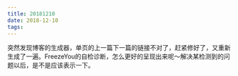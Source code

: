 ```yaml
---
title: 20181210
date: 2018-12-10
tags:
---
```

突然发现博客的生成器，单页的上一篇下一篇的链接不对了，赶紧修好了，又重新生成了一遍。FreezeYou的自检诊断，怎么更好的呈现出来呢～解决某检测到的问题以后，是不是应该表示一下。